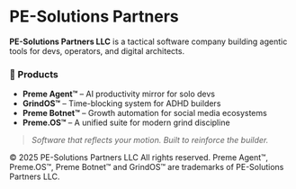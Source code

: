 # PE-Solutions Partners

**PE-Solutions Partners LLC** is a tactical software company building agentic tools for devs, operators, and digital architects.

### 🔧 Products
- **Preme Agent™** – AI productivity mirror for solo devs
- **GrindOS™** – Time-blocking system for ADHD builders
- **Preme Botnet™** – Growth automation for social media ecosystems
- **Preme.OS™** – A unified suite for modern grind discipline

> _Software that reflects your motion. Built to reinforce the builder._


© 2025 PE-Solutions Partners LLC
All rights reserved. Preme Agent™, Preme.OS™, Preme Botnet™ and GrindOS™ are trademarks of PE-Solutions Partners LLC.


